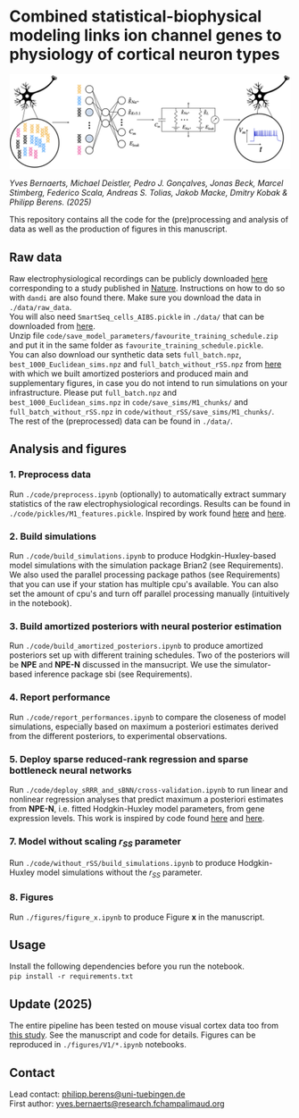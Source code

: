 # Combined statistical-biophysical modeling links ion channel genes to physiology of cortical neuron types
![NPE_vs_NPE-N](figures/bridge.jpeg)

*Yves Bernaerts, Michael Deistler, Pedro J. Gonçalves, Jonas Beck, Marcel Stimberg, Federico Scala, Andreas S. Tolias, Jakob Macke, Dmitry Kobak & Philipp Berens. (2025)* 

This repository contains all the code for the (pre)processing and analysis of data as well as the production of figures in this manuscript.

## Raw data
Raw electrophysiological recordings can be publicly downloaded [here](https://dandiarchive.org/dandiset/000008/draft) corresponding to a study published in [Nature](https://www.nature.com/articles/s41586-020-2907-3). Instructions on how to do so with `dandi` are also found there. Make sure you download the data in `./data/raw_data`.
<br>
You will also need `SmartSeq_cells_AIBS.pickle` in `./data/` that can be downloaded from [here](https://zenodo.org/record/5118962#.Y-IkqHbMIuU).
<br>
Unzip file `code/save_model_parameters/favourite_training_schedule.zip` and put it in the same folder as `favourite_training_schedule.pickle`.
<br>
You can also download our synthetic data sets `full_batch.npz`, `best_1000_Euclidean_sims.npz` and `full_batch_without_rSS.npz` from [here](https://zenodo.org/record/7716391#.ZAsq9nbMIuV) with which we built amortized posteriors and produced main and supplementary figures, in case you do not intend to run simulations on your infrastructure. Please put `full_batch.npz` and `best_1000_Euclidean_sims.npz` in `code/save_sims/M1_chunks/` and `full_batch_without_rSS.npz` in `code/without_rSS/save_sims/M1_chunks/`.
<br>
The rest of the (preprocessed) data can be found in `./data/`.

## Analysis and figures
### 1. Preprocess data
Run `./code/preprocess.ipynb` (optionally) to automatically extract summary statistics of the raw electrophysiological recordings. Results can be found in `./code/pickles/M1_features.pickle`. Inspired by work found [here](https://github.com/berenslab/EphysExtraction) and [here](https://github.com/AllenInstitute/AllenSDK/tree/master/allensdk/ephys).

### 2. Build simulations
Run `./code/build_simulations.ipynb` to produce Hodgkin-Huxley-based model simulations with the simulation package Brian2 (see Requirements). We also used the parallel processing package pathos (see Requirements) that you can use if your station has multiple cpu's available. You can also set the amount of cpu's and turn off parallel processing manually (intuitively in the notebook). 

### 3. Build amortized posteriors with neural posterior estimation
Run `./code/build_amortized_posteriors.ipynb` to produce amortized posteriors set up with different training schedules. Two of the posteriors will be **NPE** and **NPE-N** discussed in the mansucript. We use the simulator-based inference package sbi (see Requirements).

### 4. Report performance
Run `./code/report_performances.ipynb` to compare the closeness of model simulations, especially based on maximum a posteriori estimates derived from the different posteriors, to experimental observations.

### 5. Deploy sparse reduced-rank regression and sparse bottleneck neural networks
Run `./code/deploy_sRRR_and_sBNN/cross-validation.ipynb` to run linear and nonlinear regression analyses that predict maximum a posteriori estimates from **NPE-N**, i.e. fitted Hodgkin-Huxley model parameters, from gene expression levels. This work is inspired by code found [here](https://github.com/berenslab/patch-seq-rrr) and [here](https://github.com/berenslab/sBNN).

### 7. Model without scaling $r_{SS}$ parameter
Run `./code/without_rSS/build_simulations.ipynb` to produce Hodgkin-Huxley model simulations without the $r_{SS}$ parameter.

### 8. Figures
Run `./figures/figure_x.ipynb` to produce Figure **x** in the manuscript.
<br>


## Usage
Install the following dependencies before you run the notebook.
<br>
`pip install -r requirements.txt`

## Update (2025)
The entire pipeline has been tested on mouse visual cortex data too from [this study](https://www.sciencedirect.com/science/article/pii/S009286742031254X). See the manuscript and code for details. Figures can be reproduced in `./figures/V1/*.ipynb` notebooks.

## Contact
Lead contact: philipp.berens@uni-tuebingen.de
<br>
First author: yves.bernaerts@research.fchampalimaud.org
